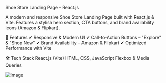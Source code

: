 Shoe Store Landing Page – React.js

A modern and responsive Shoe Store Landing Page built with React.js & Vite. Features a stylish hero section, CTA buttons, and brand availability icons (Amazon & Flipkart).

🚀 Features
✔ Responsive & Modern UI
✔ Call-to-Action Buttons – "Explore" & "Shop Now"
✔ Brand Availability – Amazon & Flipkart
✔ Optimized Performance with Vite

🛠 Tech Stack
React.js (Vite)
HTML, CSS, JavaScript
Flexbox & Media Queries

![Image](https://github.com/user-attachments/assets/26e181f0-bd53-4e12-80bb-734c306b62fa)




